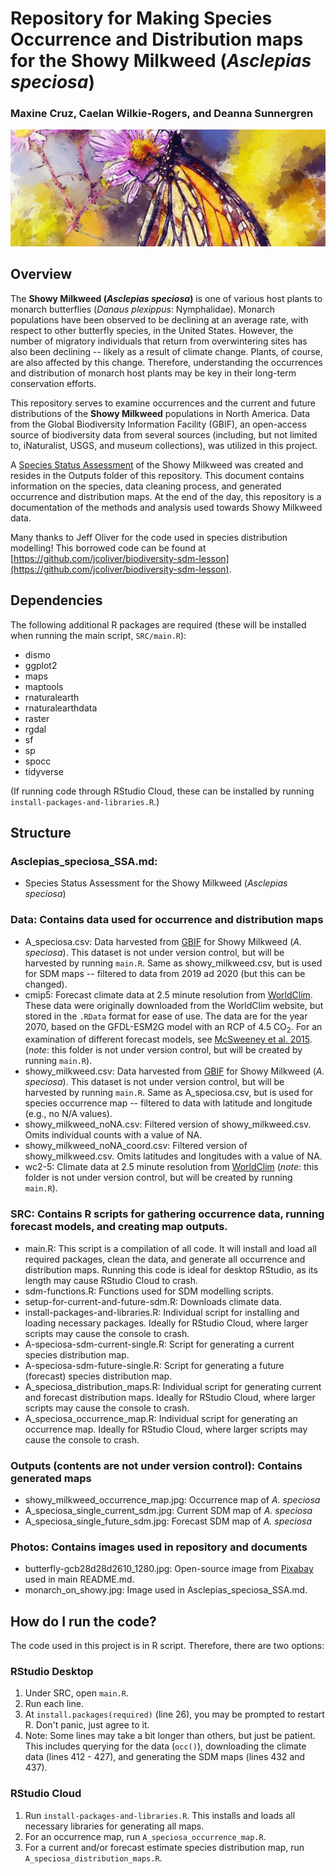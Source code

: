 # Repository for Making Species Occurrence and Distribution maps for the Showy Milkweed (*Asclepias speciosa*)
### Maxine Cruz, Caelan Wilkie-Rogers, and Deanna Sunnergren

![](https://github.com/BiodiversityDataScienceCorp/milkfli-mapping/blob/main/Photos/butterfly-gcb28d2610_1280.jpg)

## Overview
The **Showy Milkweed (*Asclepias speciosa*)** is one of various host plants to monarch butterflies (*Danaus plexippus*: Nymphalidae). Monarch populations have been observed to be declining at an average rate, with respect to other butterfly species, in the United States. However, the number of migratory individuals that return from overwintering sites has also been declining -- likely as a result of climate change. Plants, of course, are also affected by this change. Therefore, understanding the occurrences and distribution of monarch host plants may be key in their long-term conservation efforts. 

This repository serves to examine occurrences and the current and future distributions of the **Showy Milkweed** populations in North America. Data from the Global Biodiversity Information Facility (GBIF), an open-access source of biodiversity data from several sources (including, but not limited to, iNaturalist, USGS, and museum collections), was utilized in this project. 

A [Species Status Assessment](https://github.com/BiodiversityDataScienceCorp/milkfli-mapping/blob/main/SSA.md) of the Showy Milkweed was created and resides in the Outputs folder of this repository. This document contains information on the species, data cleaning process, and generated occurrence and distribution maps. At the end of the day, this repository is a documentation of the methods and analysis used towards Showy Milkweed data.

Many thanks to Jeff Oliver for the code used in species distribution modelling! This borrowed code can be found at [https://github.com/jcoliver/biodiversity-sdm-lesson](https://github.com/jcoliver/biodiversity-sdm-lesson).

## Dependencies
The following additional R packages are required (these will be installed when running the main script, `SRC/main.R`):

+ dismo
+ ggplot2
+ maps
+ maptools
+ rnaturalearth
+ rnaturalearthdata
+ raster
+ rgdal
+ sf
+ sp
+ spocc
+ tidyverse

(If running code through RStudio Cloud, these can be installed by running `install-packages-and-libraries.R`.)

## Structure
### **Asclepias_speciosa_SSA.md:** 
  + Species Status Assessment for the Showy Milkweed (*Asclepias speciosa*)
### **Data:** Contains data used for occurrence and distribution maps
  + A_speciosa.csv: Data harvested from [GBIF](https://www.gbif.org/) for Showy Milkweed (*A. speciosa*). This dataset is not under version control, but will be harvested by running `main.R`. Same as showy_milkweed.csv, but is used for SDM maps -- filtered to data from 2019 ad 2020 (but this can be changed).
  + cmip5: Forecast climate data at 2.5 minute resolution from [WorldClim](http://www.worldclim.org). These data were originally downloaded from the WorldClim website, but stored in the `.RData` format for ease of use. The data are for the year 2070, based on the GFDL-ESM2G model with an RCP of 4.5 CO<sub>2</sub>. For an examination of different forecast models, see [McSweeney et al. 2015](https://link.springer.com/article/10.1007/s00382-014-2418-8). (_note_: this folder is not under version control, but will be created by running `main.R`).
  + showy_milkweed.csv: Data harvested from [GBIF](https://www.gbif.org/) for Showy Milkweed (*A. speciosa*). This dataset is not under version control, but will be harvested by running `main.R`. Same as A_speciosa.csv, but is used for species occurrence map -- filtered to data with latitude and longitude (e.g., no N/A values).
  + showy_milkweed_noNA.csv: Filtered version of showy_milkweed.csv. Omits individual counts with a value of NA.
  + showy_milkweed_noNA_coord.csv: Filtered version of showy_milkweed.csv. Omits latitudes and longitudes with a value of NA.
  + wc2-5: Climate data at 2.5 minute resolution from [WorldClim](http://www.worldclim.org) (_note_: this folder is not under version control, but will be created by running `main.R`).
### **SRC:** Contains R scripts for gathering occurrence data, running forecast models, and creating map outputs.
  + main.R: This script is a compilation of all code. It will install and load all required packages, clean the data, and generate all occurrence and distribution maps. Running this code is ideal for desktop RStudio, as its length may cause RStudio Cloud to crash.
  + sdm-functions.R: Functions used for SDM modelling scripts.
  + setup-for-current-and-future-sdm.R: Downloads climate data.
  + install-packages-and-libraries.R: Individual script for installing and loading necessary packages. Ideally for RStudio Cloud, where larger scripts may cause the console to crash.
  + A-speciosa-sdm-current-single.R: Script for generating a current species distribution map.
  + A-speciosa-sdm-future-single.R: Script for generating a future (forecast) species distribution map.
  + A_speciosa_distribution_maps.R: Individual script for generating current and forecast distribution maps. Ideally for RStudio Cloud, where larger scripts may cause the console to crash.
  + A_speciosa_occurrence_map.R: Individual script for generating an occurrence map. Ideally for RStudio Cloud, where larger scripts may cause the console to crash.
### **Outputs** (contents are not under version control): Contains generated maps
  + showy_milkweed_occurrence_map.jpg: Occurrence map of *A. speciosa*
  + A_speciosa_single_current_sdm.jpg: Current SDM map of *A. speciosa*
  + A_speciosa_single_future_sdm.jpg: Forecast SDM map of *A. speciosa*
### **Photos:** Contains images used in repository and documents
  + butterfly-gcb28d28d2610_1280.jpg: Open-source image from [Pixabay](https://pixabay.com/illustrations/butterfly-butterflies-monarch-3407357/) used in main README.md.
  + monarch_on_showy.jpg: Image used in Asclepias_speciosa_SSA.md.

## How do I run the code?
The code used in this project is in R script. Therefore, there are two options:

### RStudio Desktop
1) Under SRC, open `main.R`.
2) Run each line.
3) At `install.packages(required)` (line 26), you may be prompted to restart R. Don't panic, just agree to it.
4) Note: Some lines may take a bit longer than others, but just be patient. This includes querying for the data (`occ()`), downloading the climate data (lines 412 - 427), and generating the SDM maps (lines 432 and 437).

### RStudio Cloud
1) Run `install-packages-and-libraries.R`. This installs and loads all necessary libraries for generating all maps.
2) For an occurrence map, run `A_speciosa_occurrence_map.R`.
3) For a current and/or forecast estimate species distribution map, run `A_speciosa_distribution_maps.R`.


